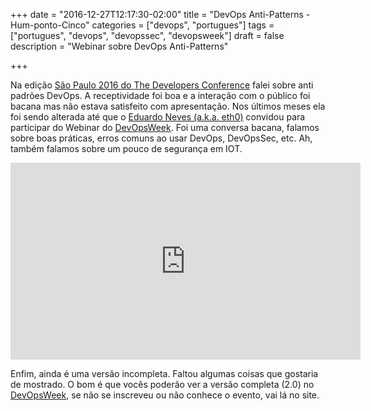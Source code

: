 +++
date = "2016-12-27T12:17:30-02:00"
title = "DevOps Anti-Patterns - Hum-ponto-Cinco"
categories = ["devops", "portugues"]
tags = ["portugues", "devops", "devopssec", "devopsweek"]
draft = false
description = "Webinar sobre DevOps Anti-Patterns"

+++

Na edição [São Paulo 2016 do The Developers Conference](http://www.thedevelopersconference.com.br/tdc/2016/index.html#saopaulo) falei sobre anti padrões DevOps. A receptividade foi boa e a interação com o público foi bacana mas não estava satisfeito com apresentação. Nos últimos meses ela foi sendo alterada até que o [Eduardo Neves (a.k.a. eth0)](https://twitter.com/_eth0_) convidou para participar do Webinar do [DevOpsWeek](http://www.devopsweek.com.br/). Foi uma conversa bacana, falamos sobre boas práticas, erros comuns ao usar DevOps, DevOpsSec, etc. Ah, também falamos sobre um pouco de segurança em IOT.

<iframe width="560" height="315" src="https://www.youtube.com/embed/X_FhfUl1zH4" frameborder="0" allowfullscreen></iframe>

Enfim, ainda é uma versão incompleta. Faltou algumas coisas que gostaria de mostrado. O bom é que vocês poderão ver a versão completa (2.0) no [DevOpsWeek](http://www.devopsweek.com.br/), se não se inscreveu ou não conhece o evento, vai lá no site.
